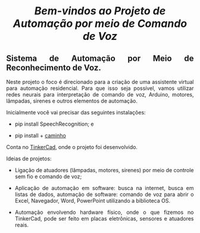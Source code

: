 <span align="center">

#  *Bem-vindos ao  Projeto de Automação por meio de Comando de Voz*
 
</span>

<span align="justify">

## Sistema de Automação por Meio de Reconhecimento de Voz.


Neste projeto o foco é direcionado para a criação de uma assistente virtual para automação residencial. Para que isso seja possível, vamos utilizar redes neurais para interpretação de comando de voz, Arduino, motores, lâmpadas, sirenes e outros elementos de automação.

Inicialmente você vai precisar das seguintes instalações:

- pip install SpeechRecognition; e

- pip install + [caminho](https://www.lfd.uci.edu/~gohlke/pythonlibs/#pyaudio)

Conta no [TinkerCad](https://www.tinkercad.com/dashboard), onde o projeto foi desenvolvido.

Ideias de projetos:

- Ligação de atuadores (lâmpadas, motores, sirenes) por meio de controle sem fio e comando de voz;

- Aplicação de automação em software: busca na internet, busca em listas de dados, automação de software: comando de voz para abrir o Excel, Navegador, Word, PowerPoint utilizando a biblioteca OS.

- Automação envolvendo hardware físico, onde o que fizemos no TinkerCad, pode ser feito em placas eletrônicas, sensores e atuadores reais.



</span>
